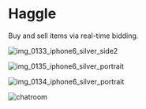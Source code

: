 # Haggle

Buy and sell items via real-time bidding.

![img_0133_iphone6_silver_side2](https://user-images.githubusercontent.com/19160637/33688490-68adb94a-da90-11e7-811a-b73c99c8ff73.png)

![img_0135_iphone6_silver_portrait](https://user-images.githubusercontent.com/19160637/33688530-8cd3f92e-da90-11e7-879c-bb70e0b1ad1c.png)

![img_0134_iphone6_silver_portrait](https://user-images.githubusercontent.com/19160637/33688510-7ce74d18-da90-11e7-90b6-fe4d81bc27dc.png)

![chatroom](https://user-images.githubusercontent.com/19160637/29998209-173d4c02-8fda-11e7-946f-a33473a2dd92.png)



